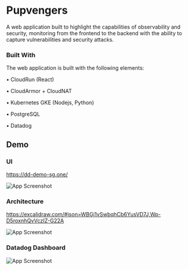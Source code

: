 # Pupvengers

A web application built to highlight the capabilities of observability and security, monitoring from the frontend to the backend with the ability to capture vulnerabilities and security attacks.

### Built With
The web application is built with the following elements:

• CloudRun (React)

• CloudArmor + CloudNAT

• Kubernetes GKE (Nodejs, Python)

• PostgreSQL

• Datadog


## Demo

### UI
https://dd-demo-sg.one/

![App Screenshot](https://i.imgur.com/8jwCoTY.png)

### Architecture
https://excalidraw.com/#json=WBGj1vSwbqhCb6YusVD7J,Wp-D5roxnhQvVczIZ-G22A

![App Screenshot](https://i.imgur.com/ameGo3w.png)

### Datadog Dashboard

![App Screenshot](https://i.imgur.com/ct1cT6L.png)


